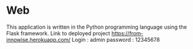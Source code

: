 # Web
This application is written in the Python programming language using the Flask framework.
Link to deployed project
https://from-innowise.herokuapp.com/
Login : admin
password : 12345678
